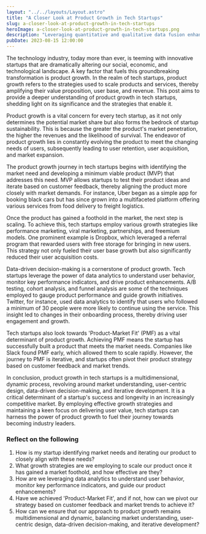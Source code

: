 ```yaml
---
layout: "../../layouts/Layout.astro"
title: "A Closer Look at Product Growth in Tech Startups"
slug: a-closer-look-at-product-growth-in-tech-startups
heroImage: a-closer-look-at-product-growth-in-tech-startups.png
description: "Leveraging quantitative and qualitative data fusion enhances product growth tactics, driving customer-centric business triumph in today's market."
pubDate: 2023-08-15 12:00:00
---
```


The technology industry, today more than ever, is teeming with innovative startups that are dramatically altering our social, economic, and technological landscape. A key factor that fuels this groundbreaking transformation is product growth. In the realm of tech startups, product growth refers to the strategies used to scale products and services, thereby amplifying their value proposition, user base, and revenue. This post aims to provide a deeper understanding of product growth in tech startups, shedding light on its significance and the strategies that enable it.

Product growth is a vital concern for every tech startup, as it not only determines the potential market share but also forms the bedrock of startup sustainability. This is because the greater the product's market penetration, the higher the revenues and the likelihood of survival. The endeavor of product growth lies in constantly evolving the product to meet the changing needs of users, subsequently leading to user retention, user acquisition, and market expansion.

The product growth journey in tech startups begins with identifying the market need and developing a minimum viable product (MVP) that addresses this need. MVP allows startups to test their product ideas and iterate based on customer feedback, thereby aligning the product more closely with market demands. For instance, Uber began as a simple app for booking black cars but has since grown into a multifaceted platform offering various services from food delivery to freight logistics.

Once the product has gained a foothold in the market, the next step is scaling. To achieve this, tech startups employ various growth strategies like performance marketing, viral marketing, partnerships, and freemium models. One prominent example is Dropbox, which leveraged a referral program that rewarded users with free storage for bringing in new users. This strategy not only fueled their user base growth but also significantly reduced their user acquisition costs.

Data-driven decision-making is a cornerstone of product growth. Tech startups leverage the power of data analytics to understand user behavior, monitor key performance indicators, and drive product enhancements. A/B testing, cohort analysis, and funnel analysis are some of the techniques employed to gauge product performance and guide growth initiatives. Twitter, for instance, used data analytics to identify that users who followed a minimum of 30 people were more likely to continue using the service. This insight led to changes in their onboarding process, thereby driving user engagement and growth.

Tech startups also look towards 'Product-Market Fit' (PMF) as a vital determinant of product growth. Achieving PMF means the startup has successfully built a product that meets the market needs. Companies like Slack found PMF early, which allowed them to scale rapidly. However, the journey to PMF is iterative, and startups often pivot their product strategy based on customer feedback and market trends.

In conclusion, product growth in tech startups is a multidimensional, dynamic process, revolving around market understanding, user-centric design, data-driven decision-making, and iterative development. It is a critical determinant of a startup's success and longevity in an increasingly competitive market. By employing effective growth strategies and maintaining a keen focus on delivering user value, tech startups can harness the power of product growth to fuel their journey towards becoming industry leaders.

### Reflect on the following

1. How is my startup identifying market needs and iterating our product to closely align with these needs?
2. What growth strategies are we employing to scale our product once it has gained a market foothold, and how effective are they?
3. How are we leveraging data analytics to understand user behavior, monitor key performance indicators, and guide our product enhancements?
4. Have we achieved 'Product-Market Fit', and if not, how can we pivot our strategy based on customer feedback and market trends to achieve it?
5. How can we ensure that our approach to product growth remains multidimensional and dynamic, balancing market understanding, user-centric design, data-driven decision-making, and iterative development?
